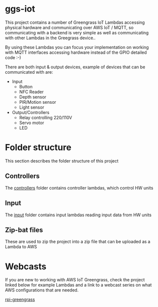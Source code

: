 # ggs-iot
This project contains a number of Greengrass IoT Lambdas accessing physical hardware and communicating over AWS IoT / MQTT, so communicating with a backend is very simple as well as communicating with other Lambdas in the Greegrass device..

By using these Lambdas you can focus your implementation on working with MQTT interfaces accessing hardware instead of the GPIO detailed code :-)

There are both input & output devices, example of devices that can be communicated with are:
* Input
  * Button
  * NFC Reader
  * Depth sensor
  * PIR/Motion sensor
  * Light sensor
* Output/Controllers
  * Relay controlling 220/110V
  * Servo motor
  * LED

# Folder structure
This section describes the folder structure of this project

## Controllers
The [controllers](./controllers/README.md) folder contains controller lambdas, which control HW units

## Input
The [input](./input/README.md) folder contains input lambdas reading input data from HW units

## Zip-bat files
These are used to zip the project into a zip file that can be uploaded as a Lambda to AWS

# Webcasts
If you are new to working with AWS IoT Greengrass, check the project linked below for example Lambdas and a link to a webcast series on what AWS configurations that are needed. 

[rpi-greengrass](https://github.com/miman/rpi-greengrass)
